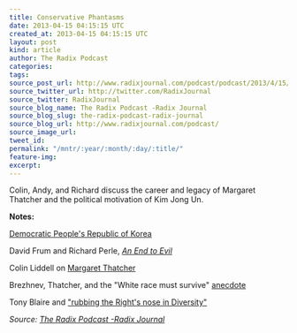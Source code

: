 ```yaml
---
title: Conservative Phantasms
date: 2013-04-15 04:15:15 UTC
created_at: 2013-04-15 04:15:15 UTC
layout: post
kind: article
author: The Radix Podcast
categories: 
tags: 
source_post_url: http://www.radixjournal.com/podcast/podcast/2013/4/15/conservative-phantasms
source_twitter_url: http://twitter.com/RadixJournal
source_twitter: RadixJournal
source_blog_name: The Radix Podcast -Radix Journal
source_blog_slug: the-radix-podcast-radix-journal
source_blog_url: http://www.radixjournal.com/podcast/
source_image_url: 
tweet_id: 
permalink: "/mntr/:year/:month/:day/:title/"
feature-img: 
excerpt: 
---
```

<p>Colin, Andy, and Richard discuss the career and legacy of Margaret Thatcher and the political motivation of Kim Jong Un. </p>



<p><strong>Notes:</strong></p><p><a href="http://www.korea-dpr.com/index.html">Democratic People's Republic of Korea</a></p><p>David Frum and Richard Perle, <em><a href="http://www.amazon.com/gp/product/0345477170/ref=as_li_ss_tl?ie=UTF8&amp;camp=1789&amp;creative=390957&amp;creativeASIN=0345477170&amp;linkCode=as2&amp;tag=alterright03-20">An End to Evil</a></em></p><p>Colin Liddell on <a href="http://alternativeright.com/blog/2013/4/9/rust-in-peace-death-of-the-iron-lady">Margaret Thatcher</a></p><p>Brezhnev, Thatcher, and the "White race must survive" <a href="http://home.alphalink.com.au/~radnat/sr-nature/partone.html">anecdote</a></p><p>Tony Blaire and <a href="http://www.telegraph.co.uk/news/uknews/law-and-order/6418456/Labour-wanted-mass-immigration-to-make-UK-more-multicultural-says-former-adviser.html">"rubbing the Right's nose in Diversity"</a></p><div class="">
    <i>Source: <a href="http://www.radixjournal.com/podcast/">The Radix Podcast -Radix Journal</a></i>
</div>
